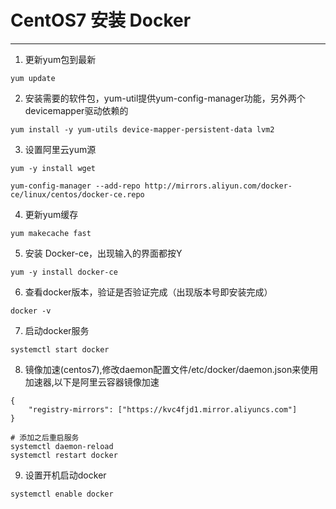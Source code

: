 # CentOS7 安装 Docker
---

1. 更新yum包到最新

```
yum update
```

2. 安装需要的软件包，yum-util提供yum-config-manager功能，另外两个devicemapper驱动依赖的

```
yum install -y yum-utils device-mapper-persistent-data lvm2
```
3. 设置阿里云yum源

```
yum -y install wget

yum-config-manager --add-repo http://mirrors.aliyun.com/docker-ce/linux/centos/docker-ce.repo
```

4. 更新yum缓存

```
yum makecache fast
```

5. 安装 Docker-ce，出现输入的界面都按Y

```
yum -y install docker-ce
```

6. 查看docker版本，验证是否验证完成（出现版本号即安装完成）

```
docker -v   
```

7. 启动docker服务

```
systemctl start docker
```

8. 镜像加速(centos7),修改daemon配置文件/etc/docker/daemon.json来使用加速器,以下是阿里云容器镜像加速

```
{ 
    "registry-mirrors": ["https://kvc4fjd1.mirror.aliyuncs.com"] 
}

# 添加之后重启服务
systemctl daemon-reload
systemctl restart docker
```

9. 设置开机启动docker 

```
systemctl enable docker
```
